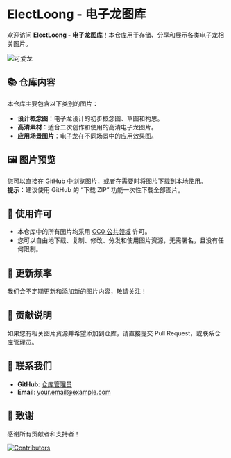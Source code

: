 # ElectLoong - 电子龙图库

欢迎访问 **ElectLoong - 电子龙图库**！本仓库用于存储、分享和展示各类电子龙相关图片。

![可爱龙](https://github.com/user-attachments/assets/7ee8cca3-a725-4d25-820f-b6d1cd1df43c)

## 📚 仓库内容

本仓库主要包含以下类别的图片：

- **设计概念图**：电子龙设计的初步概念图、草图和构思。
- **高清素材**：适合二次创作和使用的高清电子龙图片。
- **应用场景图片**：电子龙在不同场景中的应用效果图。

## 🖼️ 图片预览

您可以直接在 GitHub 中浏览图片，或者在需要时将图片下载到本地使用。  
**提示**：建议使用 GitHub 的 “下载 ZIP” 功能一次性下载全部图片。

## 🚀 使用许可

- 本仓库中的所有图片均采用 [CC0 公共领域](https://creativecommons.org/publicdomain/zero/1.0/) 许可。
- 您可以自由地下载、复制、修改、分发和使用图片资源，无需署名，且没有任何限制。

## 🔄 更新频率

我们会不定期更新和添加新的图片内容，敬请关注！

## 🤝 贡献说明

如果您有相关图片资源并希望添加到仓库，请直接提交 Pull Request，或联系仓库管理员。

## 📧 联系我们

- **GitHub**: [仓库管理员](https://github.com/FBY007)
- **Email**: your.email@example.com

## 🙏 致谢

感谢所有贡献者和支持者！

[![Contributors](https://contrib.rocks/image?repo=yourusername/ElectLoong)](https://github.com/yourusername/ElectLoong/graphs/contributors)
